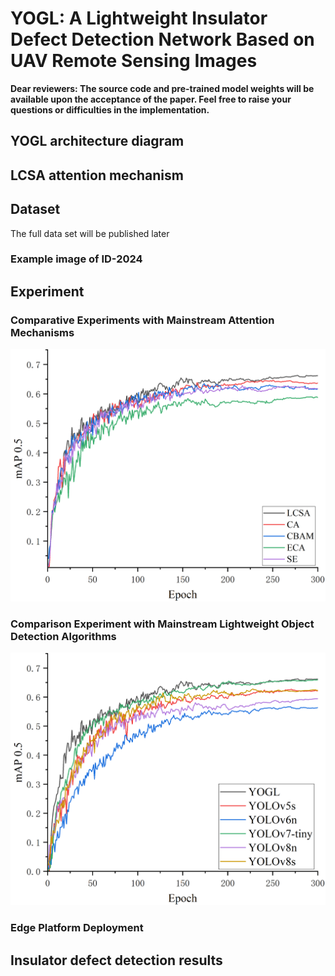 # YOGL: A Lightweight Insulator Defect Detection Network Based on UAV Remote Sensing Images

**Dear reviewers: The source code and pre-trained model weights will be available upon the acceptance of the paper.   Feel free to raise your questions or difficulties in the implementation.**

## YOGL architecture diagram

## LCSA attention mechanism

## Dataset
The full data set will be published later
### Example image of ID-2024


## Experiment

### Comparative Experiments with Mainstream Attention Mechanisms
![](Different_Attention_Mechanisms.png)


### Comparison Experiment with Mainstream Lightweight Object Detection Algorithms
![](Lightweight_Detection_Models.png)

### Edge Platform Deployment

## Insulator defect detection results



